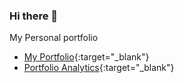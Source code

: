 ### Hi there 👋

My Personal portfolio

- [My Portfolio](https://lordematus.github.io/){:target="_blank"}
- [Portfolio Analytics](https://umami-production-c447.up.railway.app/share/aHgZyh9ohKFdMD51/lordematus.github.io){:target="_blank"}

<!--
**lordematus/lordematus** is a ✨ _special_ ✨ repository because its `README.md` (this file) appears on your GitHub profile.

Here are some ideas to get you started:

- 🔭 I’m currently working on ...
- 🌱 I’m currently learning ...
- 👯 I’m looking to collaborate on ...
- 🤔 I’m looking for help with ...
- 💬 Ask me about ...
- 📫 How to reach me: ...
- 😄 Pronouns: ...
- ⚡ Fun fact: ...
-->
